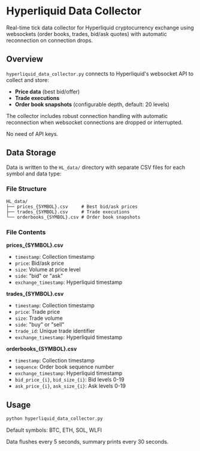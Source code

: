 # Hyperliquid Data Collector

Real-time tick data collector for Hyperliquid cryptocurrency exchange using websockets (order books, trades, bid/ask quotes) with automatic reconnection on connection drops.

## Overview

`hyperliquid_data_collector.py` connects to Hyperliquid's websocket API to collect and store:
- **Price data** (best bid/offer)
- **Trade executions** 
- **Order book snapshots** (configurable depth, default: 20 levels)

The collector includes robust connection handling with automatic reconnection when websocket connections are dropped or interrupted.

No need of API keys.

## Data Storage

Data is written to the `HL_data/` directory with separate CSV files for each symbol and data type:

### File Structure
```
HL_data/
├── prices_{SYMBOL}.csv     # Best bid/ask prices
├── trades_{SYMBOL}.csv     # Trade executions
└── orderbooks_{SYMBOL}.csv # Order book snapshots
```

### File Contents

**prices_{SYMBOL}.csv**
- `timestamp`: Collection timestamp
- `price`: Bid/ask price
- `size`: Volume at price level
- `side`: "bid" or "ask"
- `exchange_timestamp`: Hyperliquid timestamp

**trades_{SYMBOL}.csv**
- `timestamp`: Collection timestamp
- `price`: Trade price
- `size`: Trade volume
- `side`: "buy" or "sell"
- `trade_id`: Unique trade identifier
- `exchange_timestamp`: Hyperliquid timestamp

**orderbooks_{SYMBOL}.csv**
- `timestamp`: Collection timestamp
- `sequence`: Order book sequence number
- `exchange_timestamp`: Hyperliquid timestamp
- `bid_price_{i}`, `bid_size_{i}`: Bid levels 0-19
- `ask_price_{i}`, `ask_size_{i}`: Ask levels 0-19

## Usage

```python
python hyperliquid_data_collector.py
```

Default symbols: BTC, ETH, SOL, WLFI

Data flushes every 5 seconds, summary prints every 30 seconds.
